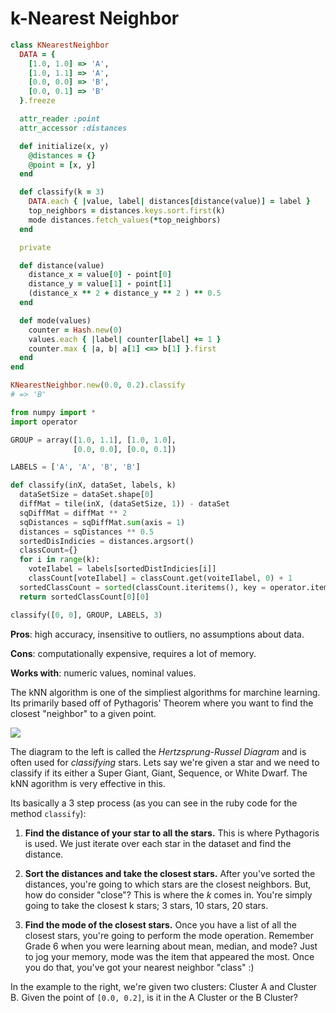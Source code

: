 # k-Nearest Neighbor

```ruby
class KNearestNeighbor
  DATA = {
    [1.0, 1.0] => 'A',
    [1.0, 1.1] => 'A',
    [0.0, 0.0] => 'B',
    [0.0, 0.1] => 'B'
  }.freeze

  attr_reader :point
  attr_accessor :distances

  def initialize(x, y)
    @distances = {}
    @point = [x, y]
  end

  def classify(k = 3)
    DATA.each { |value, label| distances[distance(value)] = label }
    top_neighbors = distances.keys.sort.first(k)
    mode distances.fetch_values(*top_neighbors)
  end

  private

  def distance(value)
    distance_x = value[0] - point[0]
    distance_y = value[1] - point[1]
    (distance_x ** 2 + distance_y ** 2 ) ** 0.5
  end

  def mode(values)
    counter = Hash.new(0)
    values.each { |label| counter[label] += 1 }
    counter.max { |a, b| a[1] <=> b[1] }.first
  end
end

KNearestNeighbor.new(0.0, 0.2).classify
# => 'B'
```

```python
from numpy import *
import operator

GROUP = array([1.0, 1.1], [1.0, 1.0],
              [0.0, 0.0], [0.0, 0.1])

LABELS = ['A', 'A', 'B', 'B']

def classify(inX, dataSet, labels, k)
  dataSetSize = dataSet.shape[0]
  diffMat = tile(inX, (dataSetSize, 1)) - dataSet
  sqDiffMat = diffMat ** 2
  sqDistances = sqDiffMat.sum(axis = 1)
  distances = sqDistances ** 0.5
  sortedDisIndicies = distances.argsort()
  classCount={}
  for i in range(k):
    voteIlabel = labels[sortedDistIndicies[i]]
    classCount[voteIlabel] = classCount.get(voiteIlabel, 0) + 1
  sortedClassCount = sorted(classCount.iteritems(), key = operator.itemgetter(1), reverse = True)
  return sortedClassCount[0][0]

classify([0, 0], GROUP, LABELS, 3)
```

<p id="knn-equation" class="equation"></p>

<script>
  var element = document.getElementById('knn-equation');
  katex.render("d = \\sqrt{(xA_0 - xB_0)^2 + (xA_1 - xB_1)^2}", element);
</script>

**Pros**: high accuracy, insensitive to outliers, no assumptions about data.

**Cons**: computationally expensive, requires a lot of memory.

**Works with**: numeric values, nominal values.

The kNN algorithm is one of the simpliest algorithms for marchine learning.
Its primarily based off of Pythagoris' Theorem where you want to find the closest "neighbor" to a given point.

<img src="https://upload.wikimedia.org/wikipedia/commons/1/17/Hertzsprung-Russel_StarData.png"
     class="diagram"/>

The diagram to the left is called the _Hertzsprung-Russel Diagram_ and is often used for _classifying_ stars.
Lets say we're given a star and we need to classify if its either a Super Giant, Giant, Sequence, or White Dwarf.
The kNN agorithm is very effective in this.

Its basically a 3 step process (as you can see in the ruby code for the method `classify`):

1. **Find the distance of your star to all the stars.**
   This is where Pythagoris is used.
   We just iterate over each star in the dataset and find the distance.

2. **Sort the distances and take the closest stars.**
   After you've sorted the distances, you're going to which stars are the closest neighbors.
   But, how do consider "close"?
   This is where the _k_ comes in.
   You're simply going to take the closest k stars; 3 stars, 10 stars, 20 stars.

3. **Find the mode of the closest stars.**
   Once you have a list of all the closest stars, you're going to perform the mode operation.
   Remember Grade 6 when you were learning about mean, median, and mode?
   Just to jog your memory, mode was the item that appeared the most.
   Once you do that, you've got your nearest neighbor "class" :)

In the example to the right, we're given two clusters: Cluster A and Cluster B.
Given the point of `[0.0, 0.2]`, is it in the A Cluster or the B Cluster?
